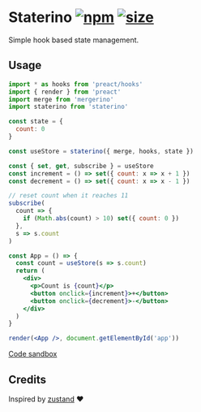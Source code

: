 # Staterino [![npm](https://img.shields.io/npm/v/staterino.svg)](https://www.npmjs.com/package/staterino) [![size](https://img.badgesize.io/https://unpkg.com/staterino@latest/dist/staterino.min.js.png?label=gzip&color=blue&compression=gzip)](https://unpkg.com/staterino@latest/dist/staterino.min.js)

Simple hook based state management.

## Usage

```jsx
import * as hooks from 'preact/hooks'
import { render } from 'preact'
import merge from 'mergerino'
import staterino from 'staterino'

const state = {
  count: 0
}

const useStore = staterino({ merge, hooks, state })

const { set, get, subscribe } = useStore
const increment = () => set({ count: x => x + 1 })
const decrement = () => set({ count: x => x - 1 })

// reset count when it reaches 11
subscribe(
  count => {
    if (Math.abs(count) > 10) set({ count: 0 })
  },
  s => s.count
)

const App = () => {
  const count = useStore(s => s.count)
  return (
    <div>
      <p>Count is {count}</p>
      <button onclick={increment}>+</button>
      <button onclick={decrement}>-</button>
    </div>
  )
}

render(<App />, document.getElementById('app'))
```

[Code sandbox](https://codesandbox.io/s/staterino-example-f0de8?file=/src/index.js)

## Credits

Inspired by [zustand](https://github.com/react-spring/zustand) ❤️
